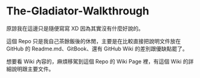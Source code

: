 # The-Gladiator-Walkthrough

原諒我在這邊只是隨便寫寫 XD 因為其實沒有什麼好說的。

這個 Repo 只是我自己茶餘飯後的休閒，主要是在比較直接把說明文件放在 GitHub 的 Readme.md、GitBook、還有 GitHub Wiki 的差別跟優缺點罷了。

想要看 Wiki 內容的，麻煩移駕到這個 Repo 的 Wiki Page 裡，有這個 Wiki 的詳細說明跟主要文件。
